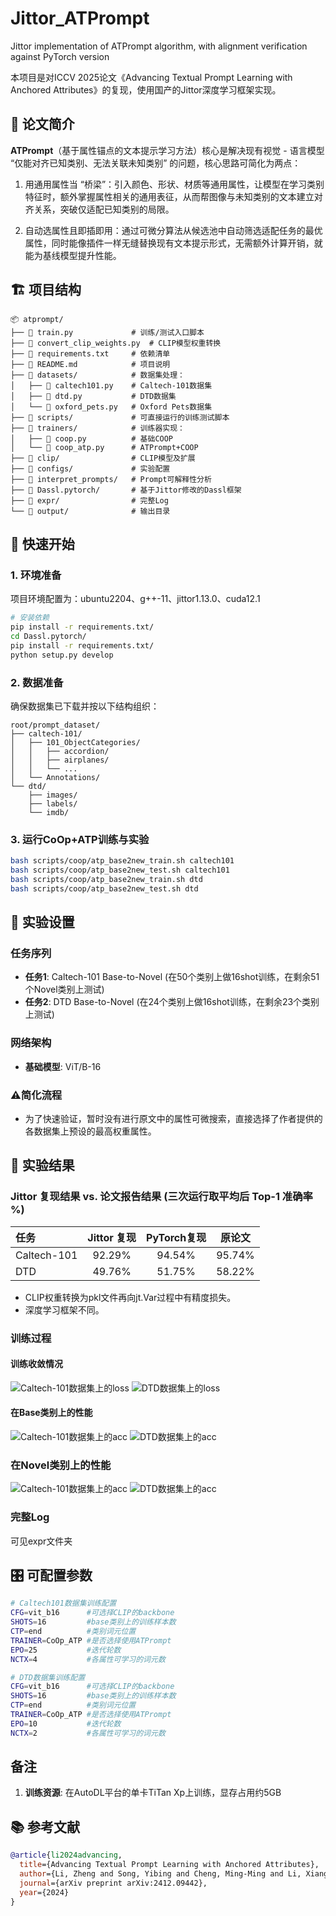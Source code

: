 # Jittor_ATPrompt
Jittor implementation of ATPrompt algorithm, with alignment verification against PyTorch version

本项目是对ICCV 2025论文《Advancing Textual Prompt Learning with Anchored Attributes》的复现，使用国产的Jittor深度学习框架实现。

## 📖 论文简介

**ATPrompt**（基于属性锚点的文本提示学习方法）核心是解决现有视觉 - 语言模型 “仅能对齐已知类别、无法关联未知类别” 的问题，核心思路可简化为两点：

1. 用通用属性当 “桥梁”：引入颜色、形状、材质等通用属性，让模型在学习类别特征时，额外掌握属性相关的通用表征，从而帮图像与未知类别的文本建立对齐关系，突破仅适配已知类别的局限。

2. 自动选属性且即插即用：通过可微分算法从候选池中自动筛选适配任务的最优属性，同时能像插件一样无缝替换现有文本提示形式，无需额外计算开销，就能为基线模型提升性能。

## 🏗️ 项目结构

```
📦 atprompt/
├── 📄 train.py             # 训练/测试入口脚本
├── 📄 convert_clip_weights.py  # CLIP模型权重转换
├── 📄 requirements.txt     # 依赖清单
├── 📄 README.md            # 项目说明
├── 📁 datasets/            # 数据集处理：
│   ├── 📄 caltech101.py    # Caltech-101数据集
│   ├── 📄 dtd.py           # DTD数据集
│   └── 📄 oxford_pets.py   # Oxford Pets数据集
├── 📁 scripts/             # 可直接运行的训练测试脚本
├── 📁 trainers/            # 训练器实现：
│   ├── 📄 coop.py          # 基础COOP
│   └── 📄 coop_atp.py      # ATPrompt+COOP
├── 📁 clip/                # CLIP模型及扩展
├── 📁 configs/             # 实验配置
├── 📁 interpret_prompts/   # Prompt可解释性分析
├── 📁 Dassl.pytorch/       # 基于Jittor修改的Dassl框架
├── 📁 expr/                # 完整Log
└── 📁 output/              # 输出目录
```

## 🚀 快速开始

### 1. 环境准备

项目环境配置为：ubuntu2204、g++-11、jittor1.13.0、cuda12.1
```bash
# 安装依赖
pip install -r requirements.txt/
cd Dassl.pytorch/
pip install -r requirements.txt/
python setup.py develop
```

### 2. 数据准备

确保数据集已下载并按以下结构组织：

```
root/prompt_dataset/
├── caltech-101/
│   ├── 101_ObjectCategories/
│   │   ├── accordion/
│   │   ├── airplanes/
│   │   └── ...
│   └── Annotations/
└── dtd/
    ├── images/
    ├── labels/
    └── imdb/

```


### 3. 运行CoOp+ATP训练与实验

```bash
bash scripts/coop/atp_base2new_train.sh caltech101
bash scripts/coop/atp_base2new_test.sh caltech101
bash scripts/coop/atp_base2new_train.sh dtd
bash scripts/coop/atp_base2new_test.sh dtd
```

## 🔬 实验设置

### 任务序列
- **任务1**: Caltech-101 Base-to-Novel (在50个类别上做16shot训练，在剩余51个Novel类别上测试)
- **任务2**: DTD Base-to-Novel (在24个类别上做16shot训练，在剩余23个类别上测试)  

### 网络架构
- **基础模型**: ViT/B-16

### ⚠️简化流程
- 为了快速验证，暂时没有进行原文中的属性可微搜索，直接选择了作者提供的各数据集上预设的最高权重属性。


## 🎯 实验结果


### Jittor 复现结果 vs. 论文报告结果 (三次运行取平均后 Top-1 准确率 %)

| **任务** | **Jittor 复现** | PyTorch复现 |  **原论文** |
| :--- | :---: | :---: | ----- |
| Caltech-101 | 92.29% | 94.54% | 95.74% |
| DTD | 49.76% | 51.75% | 58.22% |

* CLIP权重转换为pkl文件再向jt.Var过程中有精度损失。
* 深度学习框架不同。

### 训练过程

#### 训练收敛情况
![Caltech-101数据集上的loss](expr/caltech_loss.png)
![DTD数据集上的loss](expr/dtd_loss.png)
#### 在Base类别上的性能
![Caltech-101数据集上的acc](expr/caltech_acc.png)
![DTD数据集上的acc](expr/dtd_acc.png)
### 在Novel类别上的性能
![Caltech-101数据集上的acc](expr/caltech_test.png)
![DTD数据集上的acc](expr/dtd_test.png)
### 完整Log
可见expr文件夹



## 🎛️ 可配置参数

```bash
# Caltech101数据集训练配置
CFG=vit_b16      #可选择CLIP的backbone
SHOTS=16         #base类别上的训练样本数
CTP=end          #类别词元位置
TRAINER=CoOp_ATP #是否选择使用ATPrompt
EPO=25           #迭代轮数
NCTX=4           #各属性可学习的词元数

# DTD数据集训练配置  
CFG=vit_b16      #可选择CLIP的backbone
SHOTS=16         #base类别上的训练样本数
CTP=end          #类别词元位置
TRAINER=CoOp_ATP #是否选择使用ATPrompt
EPO=10           #迭代轮数
NCTX=2           #各属性可学习的词元数
```

## 备注

1. **训练资源**: 在AutoDL平台的单卡TiTan Xp上训练，显存占用约5GB

## 📚 参考文献

```bibtex
@article{li2024advancing,
  title={Advancing Textual Prompt Learning with Anchored Attributes},
  author={Li, Zheng and Song, Yibing and Cheng, Ming-Ming and Li, Xiang and Yang, Jian},
  journal={arXiv preprint arXiv:2412.09442},
  year={2024}
}
```
